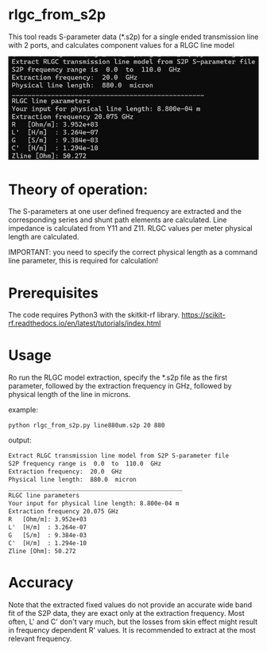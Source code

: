 # rlgc_from_s2p

This tool reads S-parameter data (*.s2p) for a single ended 
transmission line with 2 ports, and calculates component values 
for a RLGC line model

![plot](./doc/rlgc_extraction.png)

# Theory of operation:
The S-parameters at one user defined frequency are extracted 
and the corresponding series and shunt path elements are calculated.
Line impedance is calculated from Y11 and Z11.
RLGC values per meter physical length are calculated.

IMPORTANT: you need to specify the correct physical length as 
a command line parameter, this is required for calculation!

# Prerequisites
The code requires Python3 with the skitkit-rf library.
https://scikit-rf.readthedocs.io/en/latest/tutorials/index.html

# Usage
Ro run the RLGC model extraction, specify the *.s2p file as the first parameter, 
followed by the extraction frequency in GHz, followed by physical length of the line
in microns.

example:
```
python rlgc_from_s2p.py line880um.s2p 20 880
```
output: 
```
Extract RLGC transmission line model from S2P S-parameter file
S2P frequency range is  0.0  to  110.0  GHz
Extraction frequency:  20.0  GHz
Physical line length:  880.0  micron
_________________________________________________
RLGC line parameters
Your input for physical line length: 8.800e-04 m
Extraction frequency 20.075 GHz
R   [Ohm/m]: 3.952e+03
L'  [H/m]  : 3.264e-07
G   [S/m]  : 9.384e-03
C'  [H/m]  : 1.294e-10
Zline [Ohm]: 50.272
```


# Accuracy
Note that the extracted fixed values do not provide an  accurate wide band 
fit of the S2P data, they are exact only at the extraction frequency.
Most often, L' and C' don't vary much, but the losses from skin effect 
might result in frequency dependent R' values. 
It is recommended to extract at the most relevant frequency.

